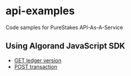 # api-examples
Code samples for PureStakes API-As-A-Service

## Using Algorand JavaScript SDK

* [GET ledger version](javascript-examples/get_versions.js)
* [POST transaction](javascript-examples/submit_tx.js)



